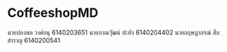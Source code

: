 # CoffeeshopMD
นายปองพล วงศ์อนุ 6140203651
นายภาณวุัฒน์ ปะทัง 6140204402
นายกฤษฎากรณ์ สืบสำราญ 6140200541
